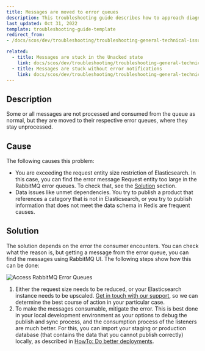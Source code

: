 ```yaml
---
title: Messages are moved to error queues
description: This troubleshooting guide describes how to approach diagnosing why messages are moved to error queues in RabbitMQ
last_updated: Oct 31, 2022
template: troubleshooting-guide-template
redirect_from:
- /docs/scos/dev/troubleshooting/troubleshooting-general-technical-issues/troubleshooting-rabbitmq/messages-are-moved-to-error-queues.html

related:
  - title: Messages are stuck in the Unacked state
    link: docs/scos/dev/troubleshooting/troubleshooting-general-technical-issues/troubleshooting-rabbitmq/messages-are-stuck-in-the-unacked-state.html
  - title: Messages are stuck without error notifications
    link: docs/scos/dev/troubleshooting/troubleshooting-general-technical-issues/troubleshooting-rabbitmq/messages-are-stuck-without-error-notifications.html
---
```


## Description

Some or all messages are not processed and consumed from the queue as normal, but they are moved to their respective error queues, where they stay unprocessed.

## Cause

The following causes this problem:
- You are exceeding the request entity size restriction of Elasticsearch. In this case, you can find the error message Request entity too large in the RabbitMQ error queues. To check that, see the [Solution](#solution) section.
- Data issues like unmet dependencies. You try to publish a product that references a category that is not in Elasticsearch, or you try to publish information that does not meet the data schema in Redis are frequent causes.

## Solution

The solution depends on the error the consumer encounters. You can check what the reason is, but getting a message from the error queue, you can find the messages using RabbitMQ UI. The following steps show how this can be done:

![Access RabbitMQ Error Queues](https://spryker.s3.eu-central-1.amazonaws.com/docs/scos/dev/troubleshooting/troubleshooting-general-technical-issues/rabbit_mq_troubleshooting_access-rabbitmq-error-queues.gif)

1. Either the request size needs to be reduced, or your Elasticsearch instance needs to be upscaled. [Get in touch with our support](https://support.spryker.com), so we can determine the best course of action in your particular case.
2. To make the messages consumable, mitigate the error. This is best done in your local development environment as your options to debug the publish and sync process, and the consumption process of the listeners are much better. For this, you can import your staging or production database (that contains the data that you cannot publish correctly) locally, as described in [HowTo: Do better deployments](https://docs.spryker.com/docs/scos/dev/tutorials-and-howtos/howtos/howto-do-better-deployments.html#ingest-staging-or-production-data).
